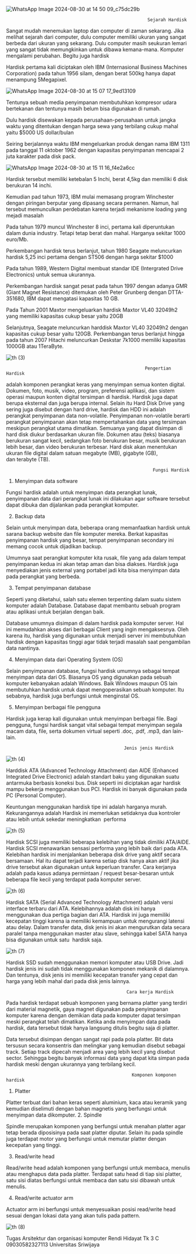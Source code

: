 ![WhatsApp Image 2024-08-30 at 14 50 09_c75dc29b](https://github.com/user-attachments/assets/7bbeeda7-e9f2-43a9-960b-246e584dcdf8)

                                                            
                                                          Sejarah Hardisk
                                                          
Sangat mudah menemukan laptop dan computer di zaman sekarang. Jika melihat sejarah dari computer, dulu computer memiliki ukuran yang sangat berbeda dari ukuran yang sekarang. Dulu computer masih seukuran lemari yang sangat tidak memungkinkan untuk dibawa kemana-mana. Komputer mengalami perubahan. Begitu juga hardisk

Hardisk pertama kali diciptakan oleh IBM (Internasional Business Machines Corporation) pada tahun 1956 silam, dengan berat 500kg hanya dapat menampung 5Megapixel.

![WhatsApp Image 2024-08-30 at 15 07 17_9ed13109](https://github.com/user-attachments/assets/d74fedfa-00f2-4755-bef0-7cc8ce0d171b)

Tentunya sebuah media penyimpanan membutuhkan kompresor udara bertekanan dan tentunya masih belum bisa digunakan di rumah.

Dulu hardisk disewakan kepada perusahaan-perusahaan untuk jangka waktu yang ditentukan dengan harga sewa yang terbilang cukup mahal yaitu $5000 US dollar/bulan

Seiring berjalannya waktu IBM mengeluarkan produk dengan nama IBM 1311 pada tanggal 11 oktober 1962 dengan kapasitas penyimpanan mencapai 2 juta karakter pada disk pack.

![WhatsApp Image 2024-08-30 at 15 11 16_f4e2a6cc](https://github.com/user-attachments/assets/f2d157f4-7c59-4934-adda-15ddd204e92f)

Hardisk tersebut memiliki ketebalan 5 Inchi, berat 4,5kg dan memiliki 6 disk berukuran 14 inchi.

Kemudian pad tahun 1973, IBM mulai memasang program Winchester dengan piringan berputar yang dipasang secara permanen. Namun, hal tersebut memunculkan perdebatan karena terjadi mekanisme loading yang mejadi masalah

Pada tahun 1979 muncul Winchester 8 inci, pertama kali diperuntukan dalam dunia industry. Tetapi tetap berat dan mahal. Harganya sekitar 1000 euro/Mb.

Perkembangan hardisk terus berlanjut, tahun 1980 Seagate meluncurkan hardisk 5,25 inci pertama dengan ST506 dengan harga sekitar $1000

Pada tahun 1989, Western Digital membuat standar IDE (Intergrated Drive Electronics) untuk semua ukurannya.

Perkembangan hardisk sangat pesat pada tahun 1997 dengan adanya GMR (Giant Magnet Resistance) ditemukan oleh Peter Grunberg dengan DTTA-351680, IBM dapat mengatasi kapasitas 10 GB.

Pada Tahun 2001 Maxtor mengeluarkan hardisk Maxtor VL40 32049h2 yang memiliki kapasitas cukup besar yaitu 20GB

Selanjutnya, Seagate meluncurkan harddisk Maxtor VL40 32049h2 dengan kapasitas cukup besar yaitu 120GB. Perkembangan terus berlanjut hingga pada tahun 2007 Hitachi meluncurkan Deskstar 7k1000 memiliki kapasitas 1000GB atau 1TeraByte.

![th (3)](https://github.com/user-attachments/assets/66c568dd-95ad-4b10-be05-67fb9382ccd8)

                                                         Pengertian Hardisk

adalah komponen perangkat keras yang menyimpan semua konten digital. Dokumen,  foto, musik, video, program, preferensi aplikasi, dan sistem operasi maupun konten digital  tersimpan di hardisk. Hardisk juga dapat berupa eksternal dan juga berupa internal. Selain itu  Hard Disk Drive yang sering juga disebut dengan hard drive, hardisk dan HDD ini adalah  perangkat penyimpanan data non-volatile. Penyimpanan non-volatile berarti perangkat  penyimpanan akan tetap mempertahankan data yang tersimpan meskipun perangkat utama  dimatikan. Semuanya yang dapat disimpan di hard disk diukur berdasarkan ukuran file.  Dokumen atau (teks) biasanya berukuran sangat kecil, sedangkan foto berukuran besar, musik  berukuran lebih besar, dan video berukuran terbesar. Hard disk akan menentukan ukuran file  digital dalam satuan megabyte (MB), gigabyte (GB), dan terabyte (TB).

                                                            Fungsi Hardisk
1. Menyimpan data software 

Fungsi hardisk adalah untuk menyimpan data perangkat lunak, penyimpanan data  dari perangkat lunak ini dilakukan agar software tersebut dapat dibuka dan  dijalankan pada perangkat komputer. 

2. Backup data
   
Selain untuk menyimpan data, beberapa orang memanfaatkan hardisk untuk sarana  backup website dan file komputer mereka. Berkat kapasitas penyimpanan hardisk  yang besar, tempat penyimpanan secondary ini memang cocok untuk dijadikan  backup. 

Umumnya saat perangkat komputer kita rusak, file yang ada dalam tempat  penyimpanan kedua ini akan tetap aman dan bisa diakses. Hardisk juga menyediakan  jenis external yang portabel jadi kita bisa menyimpan data pada perangkat yang berbeda.

3. Tempat penyimpanan database 

Seperti yang diketahui, salah satu elemen terpenting dalam suatu sistem komputer  adalah Database. Database dapat membantu sebuah program atau aplikasi untuk  berjalan dengan baik. 

Database umumnya disimpan di dalam hardisk pada komputer server. Hal ini  memudahkan akses dari berbagai Client yang ingin mengaksesnya. Oleh karena itu,  hardisk yang digunakan untuk menjadi server ini membutuhkan hardisk dengan  kapasitas tinggi agar tidak terjadi masalah saat pengambilan data nantinya. 

4. Menyimpan data dari Operating System (OS) 

Selain penyimpanan database, fungsi hardisk umumnya sebagai tempat menyimpan  data dari OS. Biasanya OS yang digunakan pada sebuah komputer kebanyakan  adalah Windows. Baik Windows maupun OS lain membutuhkan hardisk untuk dapat  mengoperasikan sebuah komputer. Itu sebabnya, hardisk juga berfungsi untuk  menginstal OS. 

5. Menyimpan berbagai file pengguna 

Hardisk juga kerap kali digunakan untuk menyimpan berbagai file. Bagi pengguna,  fungsi hardisk sangat vital sebagai tempat menyimpan segala macam data, file, serta  dokumen virtual seperti .doc, .pdf, .mp3, dan lain-lain.


                                                 Jenis jenis Hardisk
                                                 
  ![th (4)](https://github.com/user-attachments/assets/ef96fe50-050b-49c3-8e46-d58c673da241)

Harddisk ATA (Advanced Technology Attachment) dan AIDE (Enhanced Integrated Drive  Electronic) adalah standart baku yang digunakan suatu antarmuka berbasis koneksi bus. Disk  seperti ini diciptakan agar hardisk mampu bekerja menggunakan bus PCI. Hardisk ini banyak  digunakan pada PC (Personal Computer). 

Keuntungan menggunakan hardisk tipe ini adalah harganya murah. Kekurangannya adalah  Hardisk ini memerlukan setidaknya dua kontroler atau lebih untuk sekedar meningkatkan  performa

![th (5)](https://github.com/user-attachments/assets/bc9bda93-ef1d-4037-95f8-b8fea56b3318)

Hardisk SCSI juga memiliki beberapa kelebihan yang tidak dimiliki ATA/AIDE. Hardisk SCSI  menawarkan sensasi performa yang lebih baik dari pada ATA. Kelebihan hardisk ini  menjalankan beberapa disk drive yang aktif secara bersamaan. Hal itu dapat terjadi karena  setiap disk hanya akan aktif jika drive tersebut akan digunakan untuk keperluan transfer. Cara  kerjanya adalah pada kasus adanya permintaan / request besar-besaran untuk beberapa file kecil  yang terdapat pada komputer server.

![th (6)](https://github.com/user-attachments/assets/4d3260c6-e32a-40d1-9f63-6aef1d40c8bf)

Hardisk SATA (Serial Advanced Technology Attachment) adalah versi interface terbaru dari  ATA. Kelebihannya adalah disk ini hanya menggunakan dua pertiga bagian dari ATA. Hardisk  ini juga memiliki kecepatan tinggi karena ia memiliki kemampuan untuk mengurangi latensi  atau delay. Dalam transfer data, disk jenis ini akan mengurutkan data secara paralel tanpa  menggunakan master atau slave, sehingga kabel SATA hanya bisa digunakan untuk satu  hardisk saja.

![th (7)](https://github.com/user-attachments/assets/c800e0bc-6582-4c30-9810-ed9bb02f5f7d)

Hardisk SSD sudah menggunakan memori komputer atau USB Drive. Jadi hardisk jenis ini  sudah tidak menggunakan komponen mekanik di dalamnya. Dan tentunya, disk jenis ini  memiliki kecepatan transfer yang cepat dan harga yang lebih mahal dari pada disk jenis lainnya.

                                                  Cara kerja Hardisk
                                                  
Pada hardisk terdapat sebuah komponen yang bernama platter yang terdiri dari material  magnetik, gaya magnet digunakan pada penyimpanan komputer karena dengan demikian data  pada komputer dapat tersimpan meski perangkat telah dimatikan. Ketika anda menyimpan data  pada hardisk, data tersebut tidak hanya langsung ditulis begitu saja di platter. 

Data tersebut disimpan dengan sangat rapi pada pola platter. Bit data tersusun secara konsentris  dan melingkar yang kemudian disebut sebagai track. Setiap track dipecah menjadi area yang  lebih kecil yang disebut sector. Sehingga begitu banyak informasi data yang dapat kita simpan  pada hardisk meski dengan ukurannya yang terbilang kecil.

                                                    Komponen komponen hardisk
                                                    
1. Platter 

Platter terbuat dari bahan keras seperti aluminium, kaca atau keramik yang kemudian  diselimuti dengan bahan magnetis yang berfungsi untuk menyimpan data dikomputer. 2. Spindle 

Spindle merupakan komponen yang berfungsi untuk menahan platter agar tetap berada  diposisinya pada saat platter diputar. Selain itu pada spindle juga terdapat motor yang  berfungsi untuk memutar platter dengan kecepatan yang tinggi. 

3. Read/write head 

Read/write head adalah komponen yang berfungsi untuk membaca, menulis atau  menghapus data pada platter. Terdapat satu head di tiap sisi platter, satu sisi diatas  berfungsi untuk membaca dan satu sisi dibawah untuk menulis. 

4. Read/write actuator arm 

Actuator arm ini berfungsi untuk menyesuaikan posisi read/write head sesuai dengan  lokasi data yang akan tulis pada pattern.

![th (8)](https://github.com/user-attachments/assets/af594f1e-14c9-49bb-9611-8e6ff6bc7f07)

Tugas Arsitektur dan organisasi komputer
Rendi Hidayat 
Tk 3 C
09030582327113
Universitas Sriwijaya



